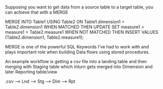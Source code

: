Supposing you want to get data from a source table to a target table, you can achieve that with a MERGE 

MERGE INTO Table1 USING Table2 ON Table1.dimension1 = Table2.dimension1
 WHEN MATCHED THEN UPDATE SET measure1 = measure1 + Table2.measure1
 WHEN NOT MATCHED THEN INSERT VALUES (Table2.dimension1, Table2.measure1);


MERGE is one of the powerful SQL Keywords I've had to work with and plays important role when building Data flows using stored procedures.

An example workflow is getting a csv file into a landing table and then merging with Staging table which inturn gets merged into Dimension and later Reporting table/view

.csv --> Lnd --> Stg --> Dim --> Rpt  
